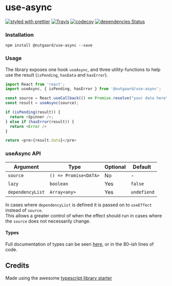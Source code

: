 # use-async

[![styled with prettier](https://img.shields.io/badge/styled_with-prettier-ff69b4.svg)](https://github.com/prettier/prettier)
[![Travis](https://img.shields.io/travis/nutgaard/use-async.svg)](https://travis-ci.org/nutgaard/use-async)
[![codecov](https://codecov.io/gh/nutgaard/use-async/branch/master/graph/badge.svg)](https://codecov.io/gh/nutgaard/use-async)
[![dependencies Status](https://david-dm.org/nutgaard/use-async/status.svg)](https://david-dm.org/nutgaard/use-async)

### Installation

```
npm install @nutgaard/use-async --save
```

### Usage
The library exposes one hook `useAsync`, and three utility-functions to help use the result (`isPending`, `hasData` and `hasError`).

```typescript
import React from 'react';
import useAsync, { isPending, hasError } from '@nutgaard/use-async';

const source = React.useCallback(() => Promise.resolve("your data here"), []);
const result = useAsync(source);

if (isPending(result)) {
  return <Spinner />;
} else if (hasError(result)) {
  return <Error />
} 

return <pre>{result.data}</pre>
``` 

### useAsync API

| Argument  | Type | Optional | Default |
| ------------- | ------------- | ------------- | ------------- |
| `source`  | `() => Promise<DATA>` | No | - |
| `lazy`  | `boolean`  | Yes | `false` |
| `dependencyList`  | `Array<any>`  | Yes | `undefiend` |

In cases where `dependencyList` is defined it is passed on to `useEffect` instead of `source`.  
This allows a greater control of when the effect should run in cases where the `source` does
not necessarily change.

#### Types
Full documentation of types can be seen [here](https://www.utgaard.xyz/use-async/), or in the 80-ish lines of code.

## Credits

Made using the awesome [typescript library starter](https://github.com/alexjoverm/typescript-library-starter) 

